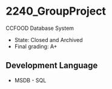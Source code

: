 # 2240_GroupProject
CCFOOD Database System<br>
* State: Closed and Archived<br>
* Final grading: A+

## Development Language
* MSDB - SQL
